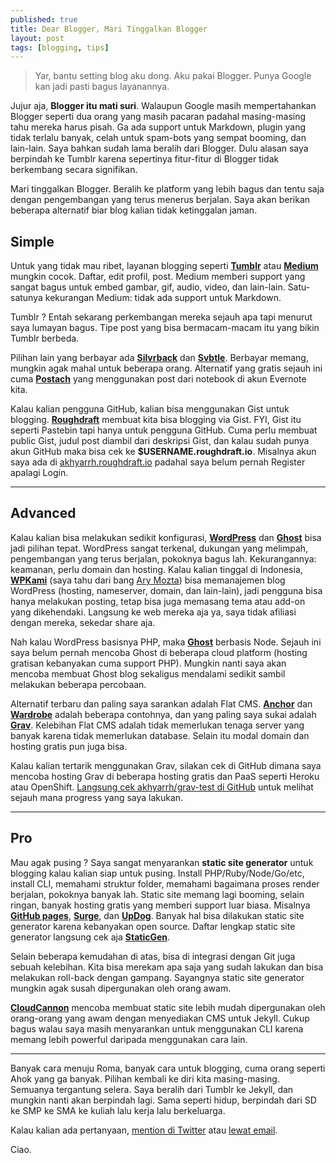 ```yaml
---
published: true
title: Dear Blogger, Mari Tinggalkan Blogger
layout: post
tags: [blogging, tips]
---
```

> Yar, bantu setting blog aku dong. Aku pakai Blogger. Punya Google kan jadi pasti bagus layanannya.

Jujur aja, **Blogger itu mati suri**. Walaupun Google masih mempertahankan Blogger seperti dua orang yang masih pacaran padahal masing-masing tahu mereka harus pisah. Ga ada support untuk Markdown, plugin yang tidak terlalu banyak, celah untuk spam-bots yang sempat booming, dan lain-lain. Saya bahkan sudah lama beralih dari Blogger. Dulu alasan saya berpindah ke Tumblr karena sepertinya fitur-fitur di Blogger tidak berkembang secara signifikan.

<!--more-->

Mari tinggalkan Blogger. Beralih ke platform yang lebih bagus dan tentu saja dengan pengembangan yang terus menerus berjalan. Saya akan berikan beberapa alternatif biar blog kalian tidak ketinggalan jaman.

## Simple

Untuk yang tidak mau ribet, layanan blogging seperti [**Tumblr**](https://tumblr.com) atau [**Medium**](https://medium.com) mungkin cocok. Daftar, edit profil, post. Medium memberi support yang sangat bagus untuk embed gambar, gif, audio, video, dan lain-lain. Satu-satunya kekurangan Medium: tidak ada support untuk Markdown.

Tumblr ? Entah sekarang perkembangan mereka sejauh apa tapi menurut saya lumayan bagus. Tipe post yang bisa bermacam-macam itu yang bikin Tumblr berbeda.

Pilihan lain yang berbayar ada [**Silvrback**](https://www.silvrback.com) dan [**Svbtle**](https://svbtle.com). Berbayar memang, mungkin agak mahal untuk beberapa orang. Alternatif yang gratis sejauh ini cuma [**Postach**](http://postach.io) yang menggunakan post dari notebook di akun Evernote kita.

Kalau kalian pengguna GitHub, kalian bisa menggunakan Gist untuk blogging. [**Roughdraft**](http://www.roughdraft.io) membuat kita bisa blogging via Gist. FYI, Gist itu seperti Pastebin tapi hanya untuk pengguna GitHub. Cuma perlu membuat public Gist, judul post diambil dari deskripsi Gist, dan kalau sudah punya akun GitHub maka bisa cek ke **$USERNAME.roughdraft.io**. Misalnya akun saya ada di [akhyarrh.roughdraft.io](http://akhyarrh.roughdraft.io) padahal saya belum pernah Register apalagi Login.

-----

## Advanced

Kalau kalian bisa melakukan sedikit konfigurasi, [**WordPress**](https://wordpress.org) dan [**Ghost**](https://ghost.org) bisa jadi pilihan tepat. WordPress sangat terkenal, dukungan yang melimpah, pengembangan yang terus berjalan, pokoknya bagus lah. Kekurangannya: keamanan, perlu domain dan hosting. Kalau kalian tinggal di Indonesia, [**WPKami**](http://wpkami.com) (saya tahu dari bang [Ary Mozta](https://twitter.com/arymozta)) bisa memanajemen blog WordPress (hosting, nameserver, domain, dan lain-lain), jadi pengguna bisa hanya melakukan posting, tetap bisa juga memasang tema atau add-on yang dikehendaki. Langsung ke web mereka aja ya, saya tidak afiliasi dengan mereka, sekedar share aja.

Nah kalau WordPress basisnya PHP, maka [**Ghost**](https://ghost.org) berbasis Node. Sejauh ini saya belum pernah mencoba Ghost di beberapa cloud platform (hosting gratisan kebanyakan cuma support PHP). Mungkin nanti saya akan mencoba membuat Ghost blog sekaligus mendalami sedikit sambil melakukan beberapa percobaan.

Alternatif terbaru dan paling saya sarankan adalah Flat CMS. [**Anchor**](http://anchorcms.com) dan [**Wardrobe**](http://wardrobecms.com) adalah beberapa contohnya, dan yang paling saya sukai adalah [**Grav**](http://getgrav.org). Kelebihan Flat CMS adalah tidak memerlukan tenaga server yang banyak karena tidak memerlukan database. Selain itu modal domain dan hosting gratis pun juga bisa.

Kalau kalian tertarik menggunakan Grav, silakan cek di GitHub dimana saya mencoba hosting Grav di beberapa hosting gratis dan PaaS seperti Heroku atau OpenShift. [Langsung cek akhyarrh/grav-test di GitHub](https://github.com/akhyarrh/grav-test) untuk melihat sejauh mana progress yang saya lakukan.

-----

## Pro

Mau agak pusing ? Saya sangat menyarankan **static site generator** untuk blogging kalau kalian siap untuk pusing. Install PHP/Ruby/Node/Go/etc, install CLI, memahami struktur folder, memahami bagaimana proses render berjalan, pokoknya banyak lah. Static site memang lagi booming, selain ringan, banyak hosting gratis yang memberi support luar biasa. Misalnya [**GitHub pages**](https://pages.github.com), [**Surge**](https://surge.sh), dan [**UpDog**](https://updog.co). Banyak hal bisa dilakukan static site generator karena kebanyakan open source. Daftar lengkap static site generator langsung cek aja [**StaticGen**](https://www.staticgen.com).

Selain beberapa kemudahan di atas, bisa di integrasi dengan Git juga sebuah kelebihan. Kita bisa merekam apa saja yang sudah lakukan dan bisa melakukan roll-back dengan gampang. Sayangnya static site generator mungkin agak susah dipergunakan oleh orang awam.

[**CloudCannon**](http://cloudcannon.com/) mencoba membuat static site lebih mudah dipergunakan oleh orang-orang yang awam dengan menyediakan CMS untuk Jekyll. Cukup bagus walau saya masih menyarankan untuk menggunakan CLI karena memang lebih powerful daripada menggunakan cara lain.

-----

Banyak cara menuju Roma, banyak cara untuk blogging, cuma orang seperti Ahok yang ga banyak. Pilihan kembali ke diri kita masing-masing. Semuanya tergantung selera. Saya beralih dari Tumblr ke Jekyll, dan mungkin nanti akan berpindah lagi. Sama seperti hidup, berpindah dari SD ke SMP ke SMA ke kuliah lalu kerja lalu berkeluarga.

Kalau kalian ada pertanyaan, [mention di Twitter](https://twitter.com/akhyarrh) atau [lewat email](mailto:akhyarrh@gmail.com).

Ciao.

